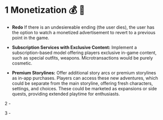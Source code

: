 # 1 Monetization 💰 🤑

- **Redo**
  If there is an undesiereable ending (the user dies), the user has the option to watch a monetized advertisement to revert to a previous point in the game.

- **Subscription Services with Exclusive Content:** Implement a subscription-based model offering players exclusive in-game content, such as special outfits, weapons. Microtransactions would be purely cosmetic.

- **Premium Storylines:**
  Offer additional story arcs or premium storylines as in-app purchases. Players can access these new adventures, which could be separate from the main storyline, offering fresh characters, settings, and choices. These could be marketed as expansions or side quests, providing extended playtime for enthusiasts.

2 -

3 -
